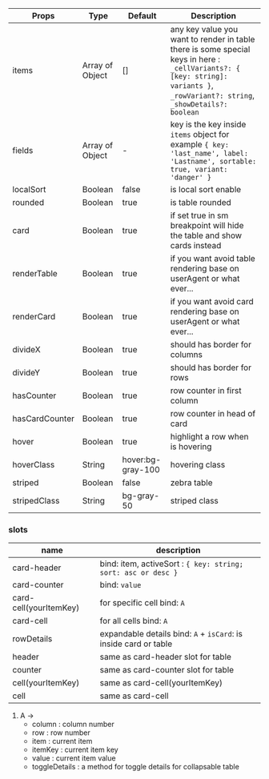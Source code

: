 | Props | Type | Default | Description |
| ------------ | ------------ | ------------ | ------------ |
| items | Array of Object | [] | any key value you want to render in table there is some special keys in here : `_cellVariants?: { [key: string]: variants }`, `_rowVariant?: string`, `_showDetails?: boolean` |
| fields | Array of Object  | - | key is the key inside `items` object for example `{ key: 'last_name', label: 'Lastname', sortable: true, variant: 'danger' }` |
| localSort | Boolean | false | is local sort enable |
| rounded | Boolean | true | is table rounded |
| card | Boolean | true | if set true in sm breakpoint will hide the table and show cards instead |
| renderTable | Boolean | true | if you want avoid table rendering base on userAgent or what ever... |
| renderCard | Boolean | true | if you want avoid card rendering base on userAgent or what ever... |
| divideX | Boolean | true | should has border for columns |
| divideY | Boolean | true | should has border for rows |
| hasCounter | Boolean | true | row counter in first column |
| hasCardCounter | Boolean | true | row counter in head of card |
| hover | Boolean | true | highlight a row when is hovering |
| hoverClass | String | hover:bg-gray-100 | hovering class |
| striped | Boolean | false | zebra table |
| stripedClass | String | bg-gray-50 | striped class |



### slots

| name        | description             |
| ----------- | ----------------------- |
| card-header  | bind: item, activeSort : `{ key: string; sort: asc or desc }`        |
| card-counter  | bind: `value`       |
| card-cell(yourItemKey)  | for specific cell bind: `A`        |
| card-cell  | for all cells bind: `A`        |
| rowDetails  | expandable details bind: `A` + `isCard`: is inside card or table        |
| header  | same as card-header slot for table      |
| counter  | same as card-counter slot for table      |
| cell(yourItemKey)  | same as card-cell(yourItemKey)        |
| cell  | same as card-cell        |


 1. A  ->
    - column : column number
    - row : row number
    - item : current item
    - itemKey : current item key
    - value : current item value
    - toggleDetails : a method for toggle details for collapsable table
    

